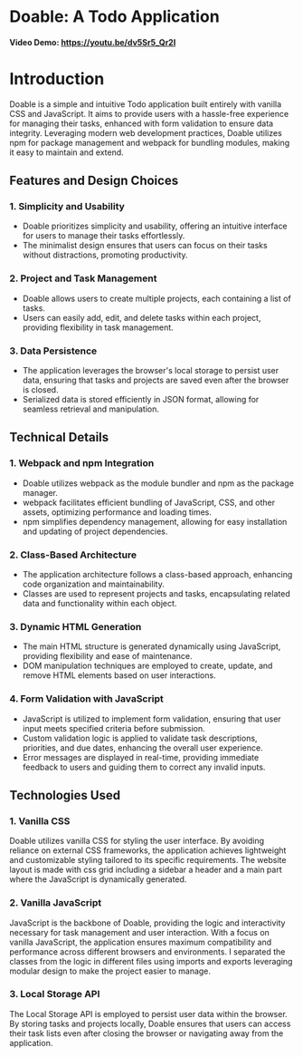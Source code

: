 # Doable: A Todo Application

#### Video Demo: https://youtu.be/dv5Sr5_Qr2I

# Introduction

Doable is a simple and intuitive Todo application built entirely with vanilla CSS and JavaScript. It aims to provide users with a hassle-free experience for managing their tasks, enhanced with form validation to ensure data integrity. Leveraging modern web development practices, Doable utilizes npm for package management and webpack for bundling modules, making it easy to maintain and extend.

## Features and Design Choices

### 1. **Simplicity and Usability**

- Doable prioritizes simplicity and usability, offering an intuitive interface for users to manage their tasks effortlessly.
- The minimalist design ensures that users can focus on their tasks without distractions, promoting productivity.

### 2. **Project and Task Management**

- Doable allows users to create multiple projects, each containing a list of tasks.
- Users can easily add, edit, and delete tasks within each project, providing flexibility in task management.

### 3. **Data Persistence**

- The application leverages the browser's local storage to persist user data, ensuring that tasks and projects are saved even after the browser is closed.
- Serialized data is stored efficiently in JSON format, allowing for seamless retrieval and manipulation.

## Technical Details

### 1. **Webpack and npm Integration**

- Doable utilizes webpack as the module bundler and npm as the package manager.
- webpack facilitates efficient bundling of JavaScript, CSS, and other assets, optimizing performance and loading times.
- npm simplifies dependency management, allowing for easy installation and updating of project dependencies.

### 2. **Class-Based Architecture**

- The application architecture follows a class-based approach, enhancing code organization and maintainability.
- Classes are used to represent projects and tasks, encapsulating related data and functionality within each object.

### 3. **Dynamic HTML Generation**

- The main HTML structure is generated dynamically using JavaScript, providing flexibility and ease of maintenance.
- DOM manipulation techniques are employed to create, update, and remove HTML elements based on user interactions.

### 4. **Form Validation with JavaScript**

- JavaScript is utilized to implement form validation, ensuring that user input meets specified criteria before submission.
- Custom validation logic is applied to validate task descriptions, priorities, and due dates, enhancing the overall user experience.
- Error messages are displayed in real-time, providing immediate feedback to users and guiding them to correct any invalid inputs.

## Technologies Used

### 1. Vanilla CSS

Doable utilizes vanilla CSS for styling the user interface. By avoiding reliance on external CSS frameworks, the application achieves lightweight and customizable styling tailored to its specific requirements. The website layout is made with css grid including a sidebar a header and a main part where the JavaScript is dynamically generated.

### 2. Vanilla JavaScript

JavaScript is the backbone of Doable, providing the logic and interactivity necessary for task management and user interaction. With a focus on vanilla JavaScript, the application ensures maximum compatibility and performance across different browsers and environments. I separated the classes from the logic in different files using imports and exports leveraging modular design to make the project easier to manage.

### 3. Local Storage API

The Local Storage API is employed to persist user data within the browser. By storing tasks and projects locally, Doable ensures that users can access their task lists even after closing the browser or navigating away from the application.
